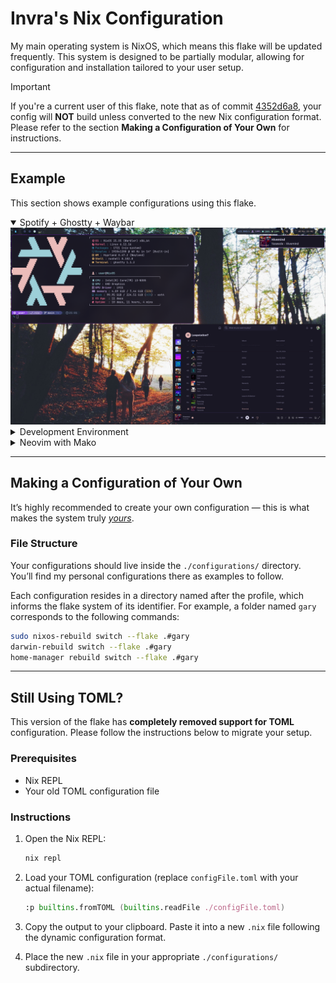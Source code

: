 # Invra's Nix Configuration

My main operating system is NixOS, which means this flake will be updated frequently.
This system is designed to be partially modular, allowing for configuration and installation tailored to your user setup.

> [!IMPORTANT]
> If you're a current user of this flake, note that as of commit [4352d6a8](https://gitlab.com/InvraNet/nix-conf/-/commit/4352d6a803fc61e224faf7d0b92e5bcf7ec0edc0), your config will **NOT** build unless converted to the new Nix configuration format. Please refer to the section **Making a Configuration of Your Own** for instructions.

---

## Example

This section shows example configurations using this flake.

<details open>
<summary>Spotify + Ghostty + Waybar</summary>
<img src="./.res/demo_1.png" alt="Demo 1">
</details>

<details>
<summary>Development Environment</summary>
<img src="./.res/demo_2.png" alt="Demo 2">
</details>

<details>
<summary>Neovim with Mako</summary>
<img src="./.res/demo_3.png" alt="Demo 3">
</details>

---

## Making a Configuration of Your Own

It’s highly recommended to create your own configuration — this is what makes the system truly <u>*yours*</u>.

### File Structure

Your configurations should live inside the `./configurations/` directory.
You’ll find my personal configurations there as examples to follow.

Each configuration resides in a directory named after the profile, which informs the flake system of its identifier.
For example, a folder named `gary` corresponds to the following commands:

```sh
sudo nixos-rebuild switch --flake .#gary
darwin-rebuild switch --flake .#gary
home-manager rebuild switch --flake .#gary
```

---

## Still Using TOML?

This version of the flake has **completely removed support for TOML** configuration.
Please follow the instructions below to migrate your setup.

### Prerequisites

* Nix REPL
* Your old TOML configuration file

### Instructions

1. Open the Nix REPL:

   ```sh
   nix repl
   ```

2. Load your TOML configuration (replace `configFile.toml` with your actual filename):

   ```nix
   :p builtins.fromTOML (builtins.readFile ./configFile.toml)
   ```

3. Copy the output to your clipboard.
   Paste it into a new `.nix` file following the dynamic configuration format.

4. Place the new `.nix` file in your appropriate `./configurations/` subdirectory.
